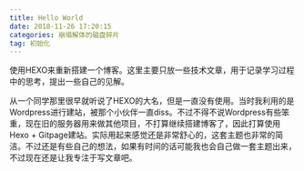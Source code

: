 ```yaml
---
title: Hello World
date: 2018-11-26 17:20:15
categories: 崩塌解体的磁盘碎片
tag: 初始化
---
```


使用HEXO来重新搭建一个博客。这里主要只放一些技术文章，用于记录学习过程中的思考，提出一些自己的见解。

从一个同学那里很早就听说了HEXO的大名，但是一直没有使用。当时我利用的是Wordpress进行建站，被那个小伙伴一直diss。不过不得不说Wordpress有些笨重，现在旧的服务器用来做其他项目，不打算继续搭建博客了，因此打算使用Hexo + Gitpage建站。实际用起来感觉还是非常舒心的，这套主题也非常的简洁。不过还是有些自己的想法，如果有时间的话可能我也会自己做一套主题出来，不过现在还是让我专注于写文章吧。
